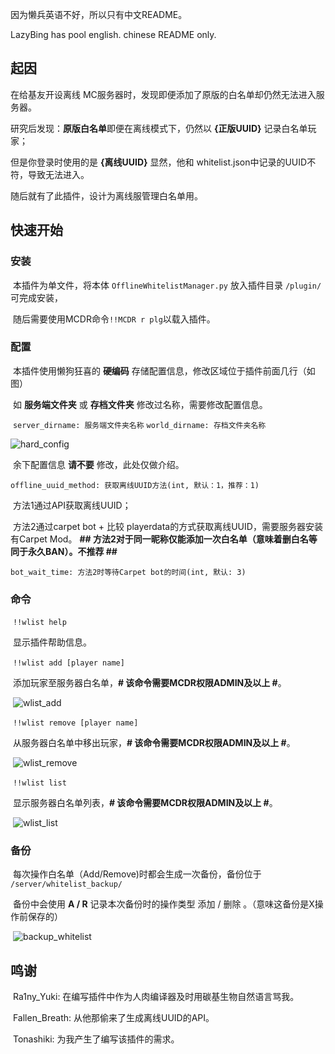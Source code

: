 因为懒兵英语不好，所以只有中文README。

LazyBing has pool english. chinese README only.



## 起因

在给基友开设离线 MC服务器时，发现即便添加了原版的白名单却仍然无法进入服务器。

研究后发现：**原版白名单**即便在离线模式下，仍然以 **{正版UUID}** 记录白名单玩家；

但是你登录时使用的是 **{离线UUID}** 显然，他和 whitelist.json中记录的UUID不符，导致无法进入。

随后就有了此插件，设计为离线服管理白名单用。



## 快速开始

### 	安装

​		本插件为单文件，将本体 `OfflineWhitelistManager.py` 放入插件目录 `/plugin/` 可完成安装，

​		随后需要使用MCDR命令`!!MCDR r plg`以载入插件。

### 	配置

​		本插件使用懒狗狂喜的 **硬编码** 存储配置信息，修改区域位于插件前面几行（如图）

​		如 **服务端文件夹** 或 **存档文件夹** 修改过名称，需要修改配置信息。

​		`server_dirname: 服务端文件夹名称`		`world_dirname: 存档文件夹名称`

![hard_config](https://github.com/Lazy-Bing-Server/MCDR-offline-whitelist-manager/blob/main/pic/hard_config.png)

​		余下配置信息 **请不要** 修改，此处仅做介绍。

​		`offline_uuid_method: 获取离线UUID方法(int, 默认：1，推荐：1)`

​		方法1通过API获取离线UUID；

​		方法2通过carpet bot + 比较 playerdata的方式获取离线UUID，需要服务器安装有Carpet Mod。		**## 方法2对于同一昵称仅能添加一次白名单（意味着删白名等同于永久BAN）。不推荐 ##**

​		`bot_wait_time: 方法2时等待Carpet bot的时间(int, 默认: 3)`

### 	命令

​		`!!wlist help`

​			显示插件帮助信息。



​		`!!wlist add [player name]` 

​			添加玩家至服务器白名单，**# 该命令需要MCDR权限ADMIN及以上 #**。

​			![wlist_add](https://github.com/Lazy-Bing-Server/MCDR-offline-whitelist-manager/blob/main/pic/wlist_add.png)



​		`!!wlist remove [player name]`

​			从服务器白名单中移出玩家，**# 该命令需要MCDR权限ADMIN及以上 #**。

​			![wlist_remove](https://github.com/Lazy-Bing-Server/MCDR-offline-whitelist-manager/blob/main/pic/wlist_remove.png)



​		`!!wlist list`

​			显示服务器白名单列表，**# 该命令需要MCDR权限ADMIN及以上 #**。

​			![wlist_list](https://github.com/Lazy-Bing-Server/MCDR-offline-whitelist-manager/blob/main/pic/wlist_list.png)

### 	备份

​		每次操作白名单（Add/Remove)时都会生成一次备份，备份位于 `/server/whitelist_backup/`

​		备份中会使用 **A / R** 记录本次备份时的操作类型 添加 / 删除 。（意味这备份是X操作前保存的）

​		![backup_whitelist](https://github.com/Lazy-Bing-Server/MCDR-offline-whitelist-manager/blob/main/pic/backup_whitelist.png)



## 鸣谢

​	Ra1ny_Yuki: 在编写插件中作为人肉编译器及时用碳基生物自然语言骂我。

​	Fallen_Breath: 从他那偷来了生成离线UUID的API。

​	Tonashiki: 为我产生了编写该插件的需求。
